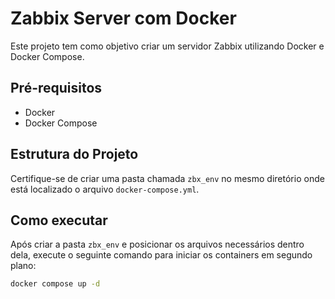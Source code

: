 # Zabbix Server com Docker

Este projeto tem como objetivo criar um servidor Zabbix utilizando Docker e Docker Compose.

## Pré-requisitos

- Docker
- Docker Compose

## Estrutura do Projeto

Certifique-se de criar uma pasta chamada `zbx_env` no mesmo diretório onde está localizado o arquivo `docker-compose.yml`.

## Como executar

Após criar a pasta `zbx_env` e posicionar os arquivos necessários dentro dela, execute o seguinte comando para iniciar os containers em segundo plano:

```bash
docker compose up -d
